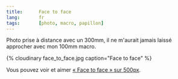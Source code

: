```yaml
---
title:      Face to face
lang:       fr
tags:       [photo, macro, papillon]
---
```


Photo prise à distance avec un 300mm, il ne m'aurait jamais laissé approcher avec mon 100mm macro.

{% cloudinary face_to_face.jpg caption="Face to face" %}

Vous pouvez voir et aimer [« Face to face » sur 500px](http://500px.com/photo/494747).
